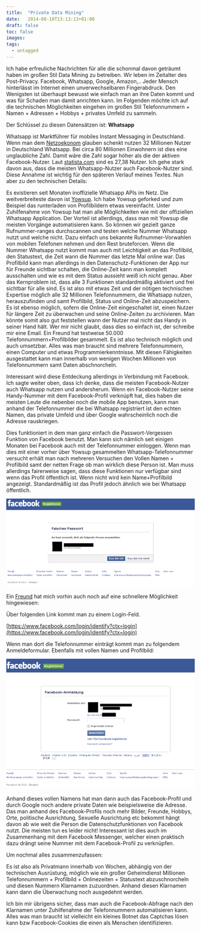 ```yaml
---
title:  "Private Data Mining"
date:   2014-08-18T13:13:13+01:00
draft: false
toc: false
images:
tags:
  - untagged
---
```


Ich habe erfreuliche Nachrichten für alle die schonmal davon geträumt haben im großen Stil Data Mining zu betreiben. Wir leben im Zeitalter des Post-Privacy. Facebook, Whatsapp, Google, Amazon,.. Jeder Mensch hinterlässt im Internet einen unverwechselbaren Fingerabdruck. Den Wenigsten ist überhaupt bewusst wie einfach man an ihre Daten kommt und was für Schaden man damit anrichten kann. Im Folgenden möchte ich auf die technischen Möglichkeiten eingehen im großen Stil Telefonnummern + Namen + Adressen + Hobbys + privates Umfeld zu sammeln. 

Der Schlüssel zu diesen Datensätzen ist: **Whatsapp**

Whatsapp ist Marktführer für mobiles Instant Messaging in Deutschland. Wenn man dem [Netzoekonom](http://netzoekonom.de/2014/04/12/whatsapp-jetzt-bei-32-mio-nutzer-in-deutschland/) glauben schenkt nutzen 32 Millionen Nutzer in Deutschland Whatsapp. Bei circa 80 Millionen Einwohnern ist dies eine unglaubliche Zahl. Damit wäre die Zahl sogar höher als die der aktiven Facebook-Nutzer. Laut [statista.com](http://de.statista.com/statistik/daten/studie/70189/umfrage/nutzer-von-facebook-in-deutschland-seit-2009/) sind es 27,38 Nutzer. Ich gehe stark davon aus, dass die meisten Whatsapp-Nutzer auch Facebook-Nutzer sind. Diese Annahme ist wichtig für den späteren Verlauf meines Textes. Nun aber zu den technischen Details:

Es existieren seit Monaten inoffizielle Whatsapp APIs im Netz. Die weitverbreiteste davon ist [Yowsup](https://github.com/shibumi/yowsup). Ich habe Yowsup geforked und zum Beispiel das runterladen von Profilbildern etwas vereinfacht. Unter Zuhilfenahme von Yowsup hat man alle Möglichkeiten wie mit der offiziellen Whatsapp Application. Der Vorteil ist allerdings, dass man mit Yowsup die meisten Vorgänge automatisieren kann. So können wir gezielt ganze Rufnummer-ranges durchscannen und testen welche Nummer Whatsapp nutzt und welche nicht. Dazu einfach uns bekannte Rufnummer-Vorwahlen von mobilen Telefonen nehmen und den Rest bruteforcen. Wenn die Nummer Whatsapp nutzt kommt man auch mit Leichtigkeit an das Profilbild, den Statustext, die Zeit wann die Nummer das letzte Mal online war. Das Profilbild  kann man allerdings in den Datenschutz-Funktionen der App nur für Freunde sichtbar schalten, die Online-Zeit kann man komplett ausschalten und wie es mit dem Status aussieht weiß ich nicht genau. Aber das Kernproblem ist, dass alle 3 Funktionen standardmäßig aktiviert und frei sichtbar für alle sind. Es ist also mit etwas Zeit und der nötigen technischen Expertise möglich alle 32 Millionen Telefonnummern, die Whatsapp nutzen, herauszufinden und samt Profilbild, Status und Online-Zeit abzuspeichern. Es ist ebenso möglich, sofern die Online-Zeit eingeschaltet ist, einen Nutzer für längere Zeit zu überwachen und seine Online-Zeiten zu archivieren. Man könnte somit also gut feststellen wann der Nutzer mal nicht das Handy in seiner Hand hält. Wer mir nicht glaubt, dass dies so einfach ist, der schreibe mir eine Email. Ein Freund hat testweise 50.000 Telefonnummern+Profilbilder gesammelt. Es ist also technisch möglich und auch umsetzbar. Alles was man braucht sind mehrere Telefonnummern, einen Computer und etwas Programmierkenntnisse. Mit diesen Fähigkeiten ausgestattet kann man innerhalb von wenigen Wochen Millionen von Telefonnummern samt Daten abschnorcheln.

Interessant wird diese Entdeckung allerdings in Verbindung mit Facebook. Ich sagte weiter oben, dass ich denke, dass die meisten Facebook-Nutzer auch Whatsapp nutzen und andersherum. Wenn ein Facebook-Nutzer seine Handy-Nummer mit dem Facebook-Profil verknüpft hat, dies haben die meisten Leute die nebenbei noch die mobile App benutzen, kann man anhand der Telefonnummer die bei Whatsapp registriert ist den echten Namen, das private Umfeld und über Google wahrscheinlich noch die Adresse rauskriegen. 

Dies funktioniert in dem man ganz einfach die Passwort-Vergessen Funktion von Facebook benutzt. Man kann sich nämlich seit einigen Monaten bei Facebook auch mit der Telefonnummer einloggen. Wenn man dies mit einer vorher über Yowsup gesammelten Whatsapp-Telefonnummer versucht erhält man nach mehreren Versuchen den Vollen Namen + Profilbild samt der netten Frage ob man wirklich diese Person ist. Man muss allerdings fairerweise sagen, dass diese Funktionen nur verfügbar sind wenn das Profil öffentlich ist. Wenn nicht wird kein Name+Profilbild angezeigt. Standardmäßig ist das Profil jedoch ähnlich wie bei Whatsapp öffentlich.

![invalid facebook auth](/img/facebook.png)

Ein [Freund](http://klassikercodes.wordpress.com/) hat mich vorhin auch noch auf eine schnellere Möglichkeit hingewiesen:

Über folgenden Link kommt man zu einem Login-Feld.

[https://www.facebook.com/login/identify?ctx=login](https://www.facebook.com/login/identify?ctx=login)

Wenn man dort die Telefonnummer einträgt kommt man zu folgendem Anmeldeformular. Ebenfalls mit vollen Namen und Profilbild:

![facebook login form](/img/facebook2.png)

Anhand dieses vollen Namens hat man dann auch das Facebook-Profil und durch Google noch andere private Daten wie beispielsweise die Adresse. Das man anhand des Facebook-Profils noch mehr Bilder, Freunde, Hobbys, Orte, politische Ausrichtung, Sexuelle Ausrichtung etc bekommt hängt davon ab wie weit die Person die Datenschutzfunktionen von Facebook nutzt. Die meisten tun es leider nicht! Interessant ist dies auch im Zusammenhang mit dem Facebook Messenger, welcher einen praktisch dazu drängt seine Nummer mit dem Facebook-Profil zu verknüpfen. 

Um nochmal alles zusammenzufassen:

Es ist also als Privatmann innerhalb von Wochen, abhängig von der technischen Ausrüstung, möglich wie ein großer Geheimdienst Millionen Telefonnummern + Profilbild + Onlinezeiten + Statustext abzuschnorcheln und diesen Nummern Klarnamen zuzuordnen. Anhand diesen Klarnamen kann dann die Überwachung noch ausgedehnt werden.

Ich bin mir übrigens sicher, dass man auch die Facebook-Abfrage nach den Klarnamen unter Zuhilfenahme der Telefonnummern automatisieren kann. Alles was man braucht ist vielleicht ein kleines Botnet das Captchas lösen kann bzw Facebook-Cookies die einen als Menschen identifizieren. 



